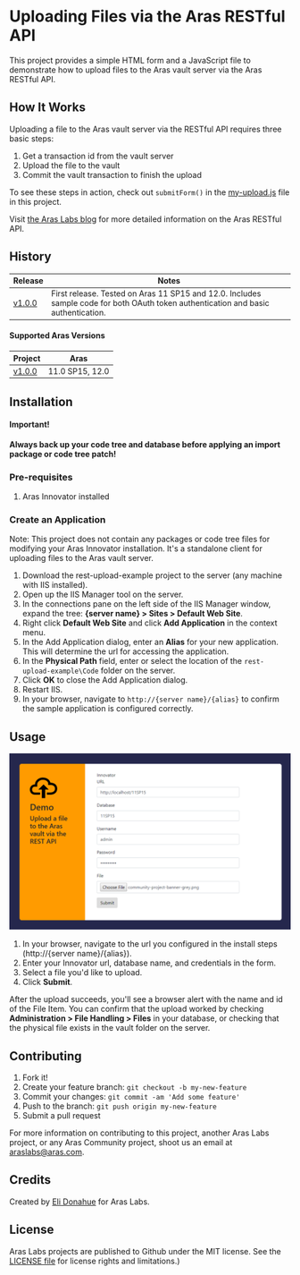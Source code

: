 # Uploading Files via the Aras RESTful API

This project provides a simple HTML form and a JavaScript file to demonstrate how to upload files to the Aras vault server via the Aras RESTful API. 

## How It Works

Uploading a file to the Aras vault server via the RESTful API requires three basic steps:

1. Get a transaction id from the vault server
2. Upload the file to the vault
3. Commit the vault transaction to finish the upload

To see these steps in action, check out `submitForm()` in the [my-upload.js](./Code/js/my-upload.js) file in this project. 

Visit [the Aras Labs blog](https://community.aras.com/tags/aras+labs) for more detailed information on the Aras RESTful API.

## History

Release | Notes
--------|--------
[v1.0.0](https://github.com/ArasLabs/rest-upload-example/releases/tag/v1.0.0) | First release. Tested on Aras 11 SP15 and 12.0. Includes sample code for both OAuth token authentication and basic authentication. 

#### Supported Aras Versions

Project | Aras
--------|------
[v1.0.0](https://github.com/ArasLabs/rest-upload-example/releases/tag/v1.0.0) | 11.0 SP15, 12.0

## Installation

#### Important!
**Always back up your code tree and database before applying an import package or code tree patch!**

### Pre-requisites

1. Aras Innovator installed

### Create an Application
Note: This project does not contain any packages or code tree files for modifying your Aras Innovator installation. It's a standalone client for uploading files to the Aras vault server.

1. Download the rest-upload-example project to the server (any machine with IIS installed).
2. Open up the IIS Manager tool on the server.
3. In the connections pane on the left side of the IIS Manager window, expand the tree: **{server name} > Sites > Default Web Site**.
4. Right click **Default Web Site** and click **Add Application** in the context menu.
5. In the Add Application dialog, enter an **Alias** for your new application. This will determine the url for accessing the application.
6. In the **Physical Path** field, enter or select the location of the `rest-upload-example\Code` folder on the server.
7. Click **OK** to close the Add Application dialog.
8. Restart IIS.
9. In your browser, navigate to `http://{server name}/{alias}` to confirm the sample application is configured correctly.

## Usage

![Screenshot of the rest upload sample application](Screenshots/screenshot.png)

1. In your browser, navigate to the url you configured in the install steps (http://{server name}/{alias}).
2. Enter your Innovator url, database name, and credentials in the form.
3. Select a file you'd like to upload.
4. Click **Submit**.

After the upload succeeds, you'll see a browser alert with the name and id of the File Item. You can confirm that the upload worked by checking **Administration > File Handling > Files** in your database, or checking that the physical file exists in the vault folder on the server.

## Contributing

1. Fork it!
2. Create your feature branch: `git checkout -b my-new-feature`
3. Commit your changes: `git commit -am 'Add some feature'`
4. Push to the branch: `git push origin my-new-feature`
5. Submit a pull request

For more information on contributing to this project, another Aras Labs project, or any Aras Community project, shoot us an email at araslabs@aras.com.

## Credits

Created by [Eli Donahue](https://github.com/elijdonahue) for Aras Labs. 

## License

Aras Labs projects are published to Github under the MIT license. See the [LICENSE file](./LICENSE.md) for license rights and limitations.)